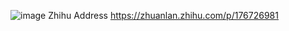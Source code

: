 ![image](https://github.com/user-attachments/assets/d9802f4b-94d6-47cc-9474-388af790ac3f)
Zhihu Address https://zhuanlan.zhihu.com/p/176726981

